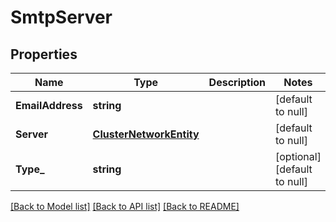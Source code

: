 # SmtpServer

## Properties
Name | Type | Description | Notes
------------ | ------------- | ------------- | -------------
**EmailAddress** | **string** |  | [default to null]
**Server** | [**ClusterNetworkEntity**](cluster_network_entity.md) |  | [default to null]
**Type_** | **string** |  | [optional] [default to null]

[[Back to Model list]](../README.md#documentation-for-models) [[Back to API list]](../README.md#documentation-for-api-endpoints) [[Back to README]](../README.md)



